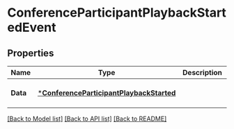# ConferenceParticipantPlaybackStartedEvent

## Properties
Name | Type | Description | Notes
------------ | ------------- | ------------- | -------------
**Data** | [***ConferenceParticipantPlaybackStarted**](ConferenceParticipantPlaybackStarted.md) |  | [optional] [default to null]

[[Back to Model list]](../README.md#documentation-for-models) [[Back to API list]](../README.md#documentation-for-api-endpoints) [[Back to README]](../README.md)

